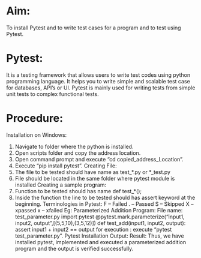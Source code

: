 # Aim: 
To install Pytest and to write test cases for a program and to test using Pytest. 
# Pytest: 
It is a testing framework that allows users to write test codes using python programming 
language. It helps you to write simple and scalable test case for databases, API’s or UI. Pytest 
is mainly used for writing tests from simple unit tests to complex functional tests. 
# Procedure: 
Installation on Windows: 
1) Navigate to folder where the python is installed. 
2) Open scripts folder and copy the address location. 
3) Open command prompt and execute “cd copied_address_Location”. 
4) Execute “pip install pytest”. 
Creating File: 
1) The file to be tested should have name as test_*.py or *_test.py 
2) File should be located in the same folder where pytest module is installed 
Creating a sample program: 
1) Function to be tested should has name def test_*(); 
2) Inside the function the line to be tested should has assert keyword at the beginning. 
Terminologies in Pytest: 
F – Failed 
. – Passed S 
– Skipped X 
– xpassed x 
– xfailed 
Eg: 
Parameterized Addition Program: 
File name: test_parameter.py 
import pytest 
@pytest.mark.parameterize(“input1, input2, output”,[(5,5,10),(3,5,12)]) 
def test_add(input1, input2, output): 
assert input1 + input2 == output 
for execution : execute “pytest test_parameter.py”. 
Pytest Installation 
Output: 
Result: 
Thus, we have installed pytest, implemented and executed a parameterized addition 
program and the output is verified successfully.
